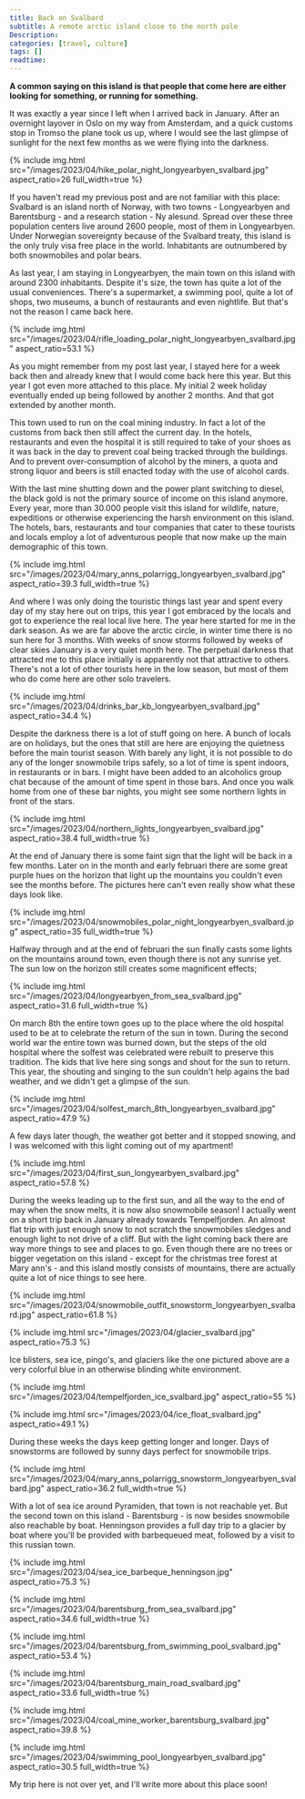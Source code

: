 ```yaml
---
title: Back on Svalbard
subtitle: A remote arctic island close to the north pole
Description:
categories: [travel, culture]
tags: []
readtime:
---
```


**A common saying on this island is that people that come here are either looking for something, or running for something.**

It was exactly a year since I left when I arrived back in January. After an overnight layover in Oslo on my way from Amsterdam, and a quick customs stop in Tromso the plane took us up, where I would see the last glimpse of sunlight for the next few months as we were flying into the darkness.

{% include img.html src="/images/2023/04/hike_polar_night_longyearbyen_svalbard.jpg" aspect_ratio=26 full_width=true %}

If you haven't read my previous post and are not familiar with this place: Svalbard is an island north of Norway, with two towns - Longyearbyen and Barentsburg - and a research station - Ny alesund. Spread over these three population centers live around 2600 people, most of them in Longyearbyen. Under Norwegian sovereignty because of the Svalbard treaty, this island is the only truly visa free place in the world. Inhabitants are outnumbered by both snowmobiles and polar bears.

As last year, I am staying in Longyearbyen, the main town on this island with around 2300 inhabitants. Despite it's size, the town has quite a lot of the usual conveniences. There's a supermarket, a swimming pool, quite a lot of shops, two museums, a bunch of restaurants and even nightlife. But that's not the reason I came back here.

{% include img.html src="/images/2023/04/rifle_loading_polar_night_longyearbyen_svalbard.jpg" aspect_ratio=53.1 %}

As you might remember from my post last year, I stayed here for a week back then and already knew that I would come back here this year. But this year I got even more attached to this place. My initial 2 week holiday eventually ended up being followed by another 2 months. And that got extended by another month.

This town used to run on the coal mining industry. In fact a lot of the customs from back then still affect the current day. In the hotels, restaurants and even the hospital it is still required to take of your shoes as it was back in the day to prevent coal being tracked through the buildings. And to prevent over-consumption of alcohol by the miners, a quota and strong liquor and beers is still enacted today with the use of alcohol cards.

With the last mine shutting down and the power plant switching to diesel, the black gold is not the primary source of income on this island anymore. Every year, more than 30.000 people visit this island for wildlife, nature, expeditions or otherwise experiencing the harsh environment on this island. The hotels, bars, restaurants and tour companies that cater to these tourists and locals employ a lot of adventurous people that now make up the main demographic of this town.

{% include img.html src="/images/2023/04/mary_anns_polarrigg_longyearbyen_svalbard.jpg" aspect_ratio=39.3 full_width=true %}

And where I was only doing the touristic things last year and spent every day of my stay here out on trips, this year I got embraced by the locals and got to experience the real local live here. The year here started for me in the dark season. As we are far above the arctic circle, in winter time there is no sun here for 3 months. With weeks of snow storms followed by weeks of clear skies January is a very quiet month here. The perpetual darkness that attracted me to this place initially is apparently not that attractive to others. There's not a lot of other tourists here in the low season, but most of them who do come here are other solo travelers.

{% include img.html src="/images/2023/04/drinks_bar_kb_longyearbyen_svalbard.jpg" aspect_ratio=34.4 %}

Despite the darkness there is a lot of stuff going on here. A bunch of locals are on holidays, but the ones that still are here are enjoying the quietness before the main tourist season. With barely any light, it is not possible to do any of the longer snowmobile trips safely, so a lot of time is spent indoors, in restaurants or in bars. I might have been added to an alcoholics group chat because of the amount of time spent in those bars. And once you walk home from one of these bar nights, you might see some northern lights in front of the stars.

{% include img.html src="/images/2023/04/northern_lights_longyearbyen_svalbard.jpg" aspect_ratio=38.4 full_width=true %}

At the end of January there is some faint sign that the light will be back in a few months. Later on in the month and early februari there are some great purple hues on the horizon that light up the mountains you couldn't even see the months before. The pictures here can't even really show what these days look like. 

{% include img.html src="/images/2023/04/snowmobiles_polar_night_longyearbyen_svalbard.jpg" aspect_ratio=35 full_width=true %}

Halfway through and at the end of februari the sun finally casts some lights on the mountains around town, even though there is not any sunrise yet. The sun low on the horizon still creates some magnificent effects;

{% include img.html src="/images/2023/04/longyearbyen_from_sea_svalbard.jpg" aspect_ratio=31.6 full_width=true %}

On march 8th the entire town goes up to the place where the old hospital used to be at to celebrate the return of the sun in town. During the second world war the entire town was burned down, but the steps of the old hospital where the solfest was celebrated were rebuilt to preserve this tradition. The kids that live here sing songs and shout for the sun to return. This year, the shouting and singing to the sun couldn't help agains the bad weather, and we didn't get a glimpse of the sun.

{% include img.html src="/images/2023/04/solfest_march_8th_longyearbyen_svalbard.jpg" aspect_ratio=47.9 %}

A few days later though, the weather got better and it stopped snowing, and I was welcomed with this light coming out of my apartment!

{% include img.html src="/images/2023/04/first_sun_longyearbyen_svalbard.jpg" aspect_ratio=57.8 %}

During the weeks leading up to the first sun, and all the way to the end of may when the snow melts, it is now also snowmobile season! I actually went on a short trip back in January already towards Tempelfjorden. An almost flat trip with just enough snow to not scratch the snowmobiles sledges and enough light to not drive of a cliff. But with the light coming back there are way more things to see and places to go. Even though there are no trees or bigger vegetation on this island - except for the christmas tree forest at Mary ann's - and this island mostly consists of mountains, there are actually quite a lot of nice things to see here.

{% include img.html src="/images/2023/04/snowmobile_outfit_snowstorm_longyearbyen_svalbard.jpg" aspect_ratio=61.8 %}

{% include img.html src="/images/2023/04/glacier_svalbard.jpg" aspect_ratio=75.3 %}

Ice blisters, sea ice, pingo's, and glaciers like the one pictured above are a very colorful blue in an otherwise blinding white environment.

{% include img.html src="/images/2023/04/tempelfjorden_ice_svalbard.jpg" aspect_ratio=55 %}

{% include img.html src="/images/2023/04/ice_float_svalbard.jpg" aspect_ratio=49.1 %}

During these weeks the days keep getting longer and longer. Days of snowstorms are followed by sunny days perfect for snowmobile trips.

{% include img.html src="/images/2023/04/mary_anns_polarrigg_snowstorm_longyearbyen_svalbard.jpg" aspect_ratio=36.2 full_width=true %}

With a lot of sea ice around Pyramiden, that town is not reachable yet. But the second town on this island - Barentsburg - is now besides snowmobile also reachable by boat. Henningson provides a full day trip to a glacier by boat where you'll be provided with barbequeued meat, followed by a visit to this russian town.

{% include img.html src="/images/2023/04/sea_ice_barbeque_henningson.jpg" aspect_ratio=75.3 %}

{% include img.html src="/images/2023/04/barentsburg_from_sea_svalbard.jpg" aspect_ratio=34.6 full_width=true %}

{% include img.html src="/images/2023/04/barentsburg_from_swimming_pool_svalbard.jpg" aspect_ratio=53.4 %}

{% include img.html src="/images/2023/04/barentsburg_main_road_svalbard.jpg" aspect_ratio=33.6 full_width=true %}

{% include img.html src="/images/2023/04/coal_mine_worker_barentsburg_svalbard.jpg" aspect_ratio=39.8 %}

{% include img.html src="/images/2023/04/swimming_pool_longyearbyen_svalbard.jpg" aspect_ratio=30.5 full_width=true %}

My trip here is not over yet, and I'll write more about this place soon!
